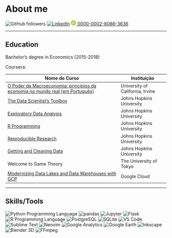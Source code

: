 # About me

![GitHub followers](https://img.shields.io/github/followers/dankkom?style=social)
[![LinkedIn](https://img.shields.io/badge/-LinkedIn-blue?style=flat&logo=Linkedin&logoColor=white&link=https://linkedin.com/in/daniel-komesu/)](https://linkedin.com/in/daniel-komesu/)
<a href="https://orcid.org/0000-0002-8086-3636">
<img alt="ORCID logo" src="/images/ORCIDiD_icon16x16.png" width="16" height="16" />
0000-0002-8086-3636
</a>

---

## Education

Bachelor’s degree in Economics (2015-2018)

Coursera:

| Nome do Curso                                                                                                                                          | Instituição                      |
| ------------------------------------------------------------------------------------------------------------------------------------------------------ | -------------------------------- |
| [O Poder da Macroeconomia: princípios da economia no mundo real (em Português)](https://www.coursera.org/account/accomplishments/records/2U3RRQCSARJX) | University of California, Irvine |
| [The Data Scientist’s Toolbox](https://www.coursera.org/account/accomplishments/records/S5JX66V2G7JJ)                                                  | Johns Hopkins University         |
| [Exploratory Data Analysis](https://www.coursera.org/account/accomplishments/records/WHLX7KBAFKBN)                                                     | Johns Hopkins University         |
| [R Programming](https://www.coursera.org/account/accomplishments/records/ZYRNCYVJ989N)                                                                 | Johns Hopkins University         |
| [Reproducible Research](https://www.coursera.org/account/accomplishments/records/PYLJ5WQJQCS4)                                                         | Johns Hopkins University         |
| [Getting and Cleaning Data](https://www.coursera.org/account/accomplishments/records/7CUJ954AU45S)                                                     | Johns Hopkins University         |
| Welcome to Game Theory                                                                                                                                 | The University of Tokyo          |
| [Modernizing Data Lakes and Data Warehouses with GCP](https://coursera.org/share/9e68309318cb2bf7b6571d33ae641568)                                     | Google Cloud                     |

---

## Skills/Tools

![Python Programming Language](http://img.shields.io/badge/-Python%20Programming%20Language-ffffff?style=for-the-badge&logo=python)
![pandas](https://img.shields.io/badge/-pandas-150458?style=for-the-badge&logo=pandas)
![Jupyter](https://img.shields.io/badge/-jupyter-ffffff?style=for-the-badge&logo=jupyter)
![Flask](http://img.shields.io/badge/-Flask-000000?style=for-the-badge&logo=flask)
![R Programming Language](http://img.shields.io/badge/-R%20Programming%20Language-ffffff?style=for-the-badge&logo=R&logoColor=276DC3)
![PostgreSQL](https://img.shields.io/badge/-PostgreSQL-ffffff?style=for-the-badge&logo=postgresql)
![SQLite](https://img.shields.io/badge/-SQLite-003B57?style=for-the-badge&logo=SQLite)
![VS Code](http://img.shields.io/badge/-VS%20Code-ffffff?style=for-the-badge&logo=visual-studio-code&logoColor=007ACC)
![Sublime Text](http://img.shields.io/badge/-Sublime%20Text-ffffff?style=for-the-badge&logo=sublimetext)
![Neovim](http://img.shields.io/badge/-Neovim-ffffff?style=for-the-badge&logo=neovim)
![Google Analytics](http://img.shields.io/badge/-Google%20Analytics-ffffff?style=for-the-badge&logo=googleanalytics)
![Google Earth](http://img.shields.io/badge/-Google%20Earth-ffffff?style=for-the-badge&logo=googleearth)
![Inkscape](http://img.shields.io/badge/-Inkscape-ffffff?style=for-the-badge&logo=inkscape&logoColor=000000)
![Blender 3D](http://img.shields.io/badge/-Blender%203D-ffffff?style=for-the-badge&logo=blender)
![FFmpeg](http://img.shields.io/badge/-FFmpeg-007808?style=for-the-badge&logo=ffmpeg)
